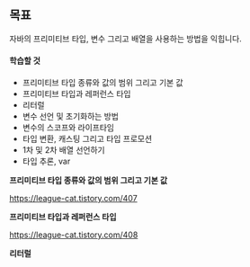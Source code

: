 ## 목표

자바의 프리미티브 타입, 변수 그리고 배열을 사용하는 방법을 익힙니다.

#### 학습할 것

- 프리미티브 타입 종류와 값의 범위 그리고 기본 값
- 프리미티브 타입과 레퍼런스 타입
- 리터럴
- 변수 선언 및 초기화하는 방법
- 변수의 스코프와 라이프타임
- 타입 변환, 캐스팅 그리고 타입 프로모션
- 1차 및 2차 배열 선언하기
- 타입 추론, var


**프리미티브 타입 종류와 값의 범위 그리고 기본 값**

https://league-cat.tistory.com/407

**프리미티브 타입과 레퍼런스 타입**

https://league-cat.tistory.com/408

**리터럴**




